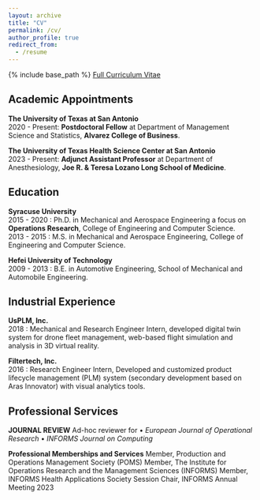 ```yaml
---
layout: archive
title: "CV"
permalink: /cv/
author_profile: true
redirect_from:
  - /resume
---
```


{% include base_path %}
<a href="https://drive.google.com/file/d/1XQ4o84pBBBhDNKHV7F2594wrYwlZ-NUj/view?usp=sharing">Full Curriculum Vitae</a>

Academic Appointments
-----
**The University of Texas at San Antonio**\
2020 - Present: **Postdoctoral Fellow** at Department of Management Science and Statistics, 
**Alvarez College of Business**.

**The University of Texas Health Science Center at San Antonio**\
2023 - Present: **Adjunct Assistant Professor** at Department of Anesthesiology, 
**Joe R. & Teresa Lozano Long School of Medicine**.


Education
-----
**Syracuse University**\
2015 - 2020 : Ph.D. in Mechanical and Aerospace Engineering  a focus on **Operations Research**, College of Engineering and Computer Science.\
2013 - 2015 : M.S.  in Mechanical and Aerospace Engineering, College of Engineering and Computer Science.

**Hefei University of Technology**\
2009 - 2013 : B.E. in Automotive Engineering, School of Mechanical and Automobile Engineering.

Industrial Experience
-----

**UsPLM, Inc.**\
2018       : Mechanical and Research Engineer Intern, developed digital twin system for drone fleet management, web-based flight simulation
and analysis in 3D virtual reality.

**Filtertech, Inc.**\
2016       : Research Engineer Intern, Developed and customized product lifecycle management (PLM) system (secondary
development based on Aras Innovator) with visual analytics tools.


Professional Services
-----
**JOURNAL REVIEW**
Ad-hoc reviewer for  •  *European Journal of Operational Research* • *INFORMS Journal on Computing*

**Professional Memberships and Services**
Member, Production and Operations Management Society (POMS) 
Member, The Institute for Operations Research and the Management Sciences (INFORMS)
Member, INFORMS Health Applications Society
Session Chair, INFORMS Annual Meeting 2023